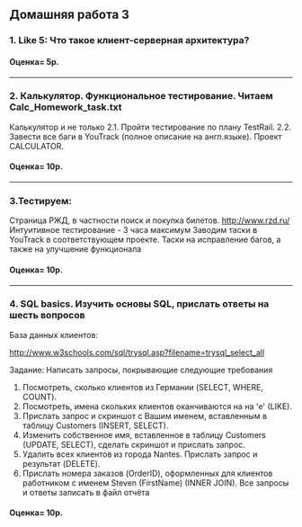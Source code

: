 ## Домашняя работа 3

### 1. Like 5: Что такое клиент-серверная архитектура? 

#### Оценка= 5p.
-------------
### 2. Калькулятор. Функциональное тестирование. Читаем Calc_Homework_task.txt
Калькулятор и не только
2.1. Пройти тестирование по плану TestRail.
2.2. Завести все баги в YouTrack (полное описание на англ.языке). Проект CALCULATOR.
	
#### Оценка= 10p.
-----------------
### 3.Тестируем: 
Страница РЖД, в частности поиск и покупка билетов. http://www.rzd.ru/
Интуитивное тестирование - 3 часа максимум
Заводим таски в YouTrack в соответствующем проекте.
Таски на исправление багов, а также на улучшение функционала 
#### Оценка= 10p.
-----------------

### 4. SQL basics. Изучить основы SQL, прислать ответы на шесть вопросов 

База данных клиентов:

http://www.w3schools.com/sql/trysql.asp?filename=trysql_select_all

Задание: Написать запросы, покрывающие следующие требования

1. Посмотреть, сколько клиентов из Германии (SELECT, WHERE, COUNT).
2. Посмотреть, имена скольких клиентов оканчиваются на на 'e' (LIKE).
3. Прислать запрос и скриншот с Вашим именем, вставленным в таблицу Customers (INSERT, SELECT).
4. Изменить собственное имя, вставленное в таблицу Customers (UPDATE, SELECT), сделать скриншот и прислать запрос.
5. Удалить всех клиентов из города Nantes. Прислать запрос и результат (DELETE).
6. Прислать номера заказов (OrderID), оформленных для клиентов работником с именем Steven (FirstName) (INNER JOIN).
Все запросы и ответы записать в файл отчёта
####  Оценка= 10p.
